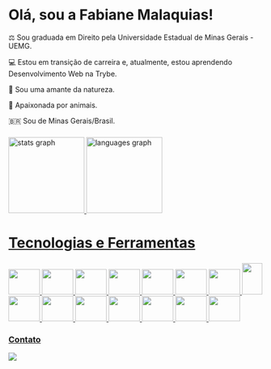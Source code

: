 <h1 align="left">Olá, sou a Fabiane Malaquias!</h1>

⚖️ Sou graduada em Direito pela Universidade Estadual de Minas Gerais - UEMG.

💻 Estou em transição de carreira e, atualmente, estou aprendendo Desenvolvimento Web na Trybe.

🌱 Sou uma amante da natureza.

🐶 Apaixonada por animais.

🇧🇷 Sou de Minas Gerais/Brasil.     

###
<div align="left">
<a href="https://github.com/famalaquias"> <img height="150em" alt="stats graph" src="https://github-readme-stats.vercel.app/api?username=famalaquias&show_icons=true&theme=dracula&include_all_commits=true&count_private=true"/> <a href="https://github.com/famalaquias"><img height="150em" alt="languages graph" src="https://github-readme-stats.vercel.app/api/top-langs/?username=famalaquias&layout=compact&langs_count=7&theme=dracula"/>
</div>

###
<h1 align="left">Tecnologias e Ferramentas</h1>

###
<div align="left">          
<img src="https://cdn.jsdelivr.net/gh/devicons/devicon/icons/git/git-original.svg" width="62" height="50"/> 
<img src="https://cdn.jsdelivr.net/gh/devicons/devicon/icons/github/github-original.svg" width="62" height="50"/> 
<img src="https://cdn.jsdelivr.net/gh/devicons/devicon/icons/linux/linux-original.svg" width="62" height="50"/> 
<img src="https://cdn.jsdelivr.net/gh/devicons/devicon/icons/html5/html5-original.svg" width="62" height="50"/> 
<img src="https://cdn.jsdelivr.net/gh/devicons/devicon/icons/css3/css3-original.svg" width="62" height="50"/> 
<img src="https://cdn.jsdelivr.net/gh/devicons/devicon/icons/javascript/javascript-original.svg" width="62" height="50"/> 
<img src="https://cdn.jsdelivr.net/gh/devicons/devicon/icons/react/react-original.svg" width="62" height="50"/> 
<img src="https://cdn.jsdelivr.net/gh/devicons/devicon/icons/redux/redux-original.svg" width="40" height="62"/> 
<img src="https://cdn.jsdelivr.net/gh/devicons/devicon/icons/jest/jest-plain.svg" width="62" height="50"/> 
<img src="https://cdn.jsdelivr.net/gh/devicons/devicon/icons/docker/docker-original.svg" width="62" height="50"/> 
<img src="https://cdn.jsdelivr.net/gh/devicons/devicon/icons/mysql/mysql-original.svg" width="62" height="50"/> 
<img src="https://cdn.jsdelivr.net/gh/devicons/devicon/icons/nodejs/nodejs-original.svg" width="62" height="50"/> 
<img src="https://cdn.jsdelivr.net/gh/devicons/devicon/icons/express/express-original.svg" width="62" height="50"/>
<img src="https://cdn.jsdelivr.net/gh/devicons/devicon/icons/mocha/mocha-plain.svg" width="62" height="50"/>
<img src="https://cdn.jsdelivr.net/gh/devicons/devicon/icons/sequelize/sequelize-original.svg" width="62" height="50"/>
</div>
            
      
###  Contato
<a href="https://www.linkedin.com/in/fabiane-malaquias-00287a228/" target="_blank"><img src="https://img.shields.io/badge/-LinkedIn-%230077B5?style=for-the-badge&logo=linkedin&logoColor=white" target="_blank"></a>
